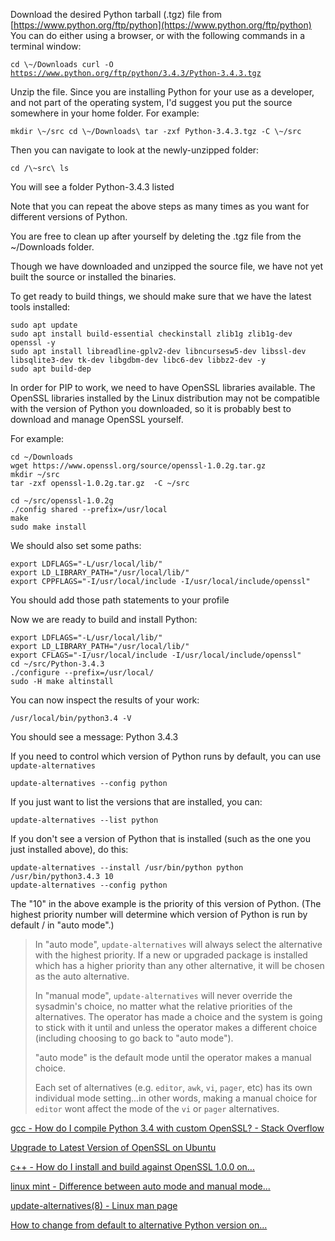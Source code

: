 Download the desired Python tarball (.tgz) file from [https://www.python.org/ftp/python](https://www.python.org/ftp/python) You can do either using a browser, or with the following commands in a terminal window:

`cd \~/Downloads
curl -O `[`https://www.python.org/ftp/python/3.4.3/Python-3.4.3.tgz`](https://www.python.org/ftp/python/3.4.3/Python-3.4.3.tgz)

Unzip the file.  Since you are installing Python for your use as a developer, and not part of the operating system, I'd suggest you put the source somewhere in your home folder.  For example:

`mkdir \~/src cd \~/Downloads\
tar -zxf Python-3.4.3.tgz -C \~/src`

Then you can navigate to look at the newly-unzipped folder:

`cd /\~src\
ls`

You will see a folder Python-3.4.3 listed

Note that you can repeat the above steps as many times as you want for different versions of Python.

You are free to clean up after yourself by deleting the .tgz file from the \~/Downloads folder.

Though we have downloaded and unzipped the source file, we have not yet built the source or installed the binaries.

To get ready to build things, we should make sure that we have the latest tools installed:

```
sudo apt update
sudo apt install build-essential checkinstall zlib1g zlib1g-dev openssl -y
sudo apt install libreadline-gplv2-dev libncursesw5-dev libssl-dev libsqlite3-dev tk-dev libgdbm-dev libc6-dev libbz2-dev -y
sudo apt build-dep
```

In order for PIP to work, we need to have OpenSSL libraries available.  The OpenSSL libraries installed by the Linux distribution may not be compatible with the version of Python you downloaded, so it is probably best to download and manage OpenSSL yourself.

For example:

```
cd ~/Downloads
wget https://www.openssl.org/source/openssl-1.0.2g.tar.gz
mkdir ~/src
tar -zxf openssl-1.0.2g.tar.gz  -C ~/src

cd ~/src/openssl-1.0.2g
./config shared --prefix=/usr/local
make
sudo make install
```

We should also set some paths:

```
export LDFLAGS="-L/usr/local/lib/"
export LD_LIBRARY_PATH="/usr/local/lib/"
export CPPFLAGS="-I/usr/local/include -I/usr/local/include/openssl"
```

You should add those path statements to your profile

Now we are ready to build and install Python:

```
export LDFLAGS="-L/usr/local/lib/"
export LD_LIBRARY_PATH="/usr/local/lib/"
export CFLAGS="-I/usr/local/include -I/usr/local/include/openssl"
cd ~/src/Python-3.4.3
./configure --prefix=/usr/local/
sudo -H make altinstall
```

You can now inspect the results of your work:

`/usr/local/bin/python3.4 -V`

You should see a message:  Python 3.4.3

If you need to control which version of Python runs by default, you can use `update-alternatives`

```
update-alternatives --config python
```

If you just want to list the versions that are installed, you can:

```
update-alternatives --list python
```

If you don't see a version of Python that is installed (such as the one you just installed above), do this:

```
update-alternatives --install /usr/bin/python python /usr/bin/python3.4.3 10
update-alternatives --config python
```

The "10" in the above example is the priority of this version of Python.  (The highest priority number will determine which version of Python is run by default / in "auto mode".)

> In "auto mode", `update-alternatives` will always select the alternative with the highest priority. If a new or upgraded package is installed which has a higher priority than any other alternative, it will be chosen as the auto alternative.
>
> In "manual mode", `update-alternatives` will never override the sysadmin's choice, no matter what the relative priorities of the alternatives. The operator has made a choice and the system is going to stick with it until and unless the operator makes a different choice (including choosing to go back to "auto mode").
>
> "auto mode" is the default mode until the operator makes a manual choice.
>
> Each set of alternatives (e.g. `editor`, `awk`, `vi`, `pager`, etc) has its own individual mode setting...in other words, making a manual choice for `editor` wont affect the mode of the `vi` or `pager` alternatives.

[gcc - How do I compile Python 3.4 with custom OpenSSL? - Stack Overflow](https://stackoverflow.com/questions/23548188/how-do-i-compile-python-3-4-with-custom-openssl)

[Upgrade to Latest Version of OpenSSL on Ubuntu](https://sandilands.info/sgordon/upgrade-latest-version-openssl-on-ubuntu)

[c++ - How do I install and build against OpenSSL 1.0.0 on...](https://stackoverflow.com/questions/3153114/how-do-i-install-and-build-against-openssl-1-0-0-on-ubuntu)

[linux mint - Difference between auto mode and manual mode...](https://unix.stackexchange.com/questions/288808/difference-between-auto-mode-and-manual-mode-in-update-alternatives)

[update-alternatives(8) - Linux man page](https://linux.die.net/man/8/update-alternatives)

[How to change from default to alternative Python version on...](https://linuxconfig.org/how-to-change-from-default-to-alternative-python-version-on-debian-linux)